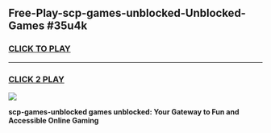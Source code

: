 
## Free-Play-scp-games-unblocked-Unblocked-Games #35u4k
<h3>
<a href="https://news.freeplayer.one?title=scp-games-unblocked&ref=8M">CLICK TO PLAY</a></h3>
<hr>

<h3>
<a href="https://news.freeplayer.one?title=scp-games-unblocked&ref=8M">CLICK 2 PLAY</a>
  
</h3>

<a href="https://news.freeplayer.one?title=scp-games-unblocked&ref=8M"><img src="https://clearcache.store/games.png"></a>


**scp-games-unblocked games unblocked: Your Gateway to Fun and Accessible Online Gaming**
